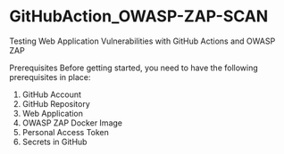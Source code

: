 # GitHubAction_OWASP-ZAP-SCAN

Testing Web Application Vulnerabilities with GitHub Actions and OWASP ZAP

Prerequisites
Before getting started, you need to have the following prerequisites in place:
1. GitHub Account
2. GitHub Repository  
3. Web Application
4. OWASP ZAP Docker Image
5. Personal Access Token
6. Secrets in GitHub
